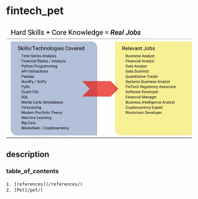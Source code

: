 # fintech_pet
![GitHub random](/references/2.JPG)

## description
### table_of_contents
    1. [references](/references/)
    2. [Pet]/pet/)


